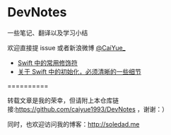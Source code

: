 # DevNotes

一些笔记、翻译以及学习小结

欢迎直接提 issue 或者新浪微博 [@CaiYue_](http://weibo.com/caiyue233)

- [Swift 中的常用修饰符](https://github.com/caiyue1993/DevNotes/blob/master/notes/some-modifiers-in-swift.md)
- [关于 Swift 中的初始化，必须清晰的一些细节](https://github.com/caiyue1993/DevNotes/blob/master/notes/initializer-in-swift.md)

==========

转载文章是我的荣幸，但请附上本仓库链接:https://github.com/caiyue1993/DevNotes ，谢谢：）

同时，也欢迎访问我的博客：http://soledad.me

